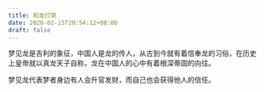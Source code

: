 ```yaml
---
title: 和龙打架
date: 2020-02-15T20:54:12+08:00
draft: false
---
```


梦见龙是吉利的象征，中国人是龙的传人，从古到今就有着信奉龙的习俗，在历史上皇帝就以真龙天子自称，龙在中国人的心中有着根深蒂固的向往。

梦见龙代表梦者身边有人会升官发财，而自己也会获得他人的信任。

